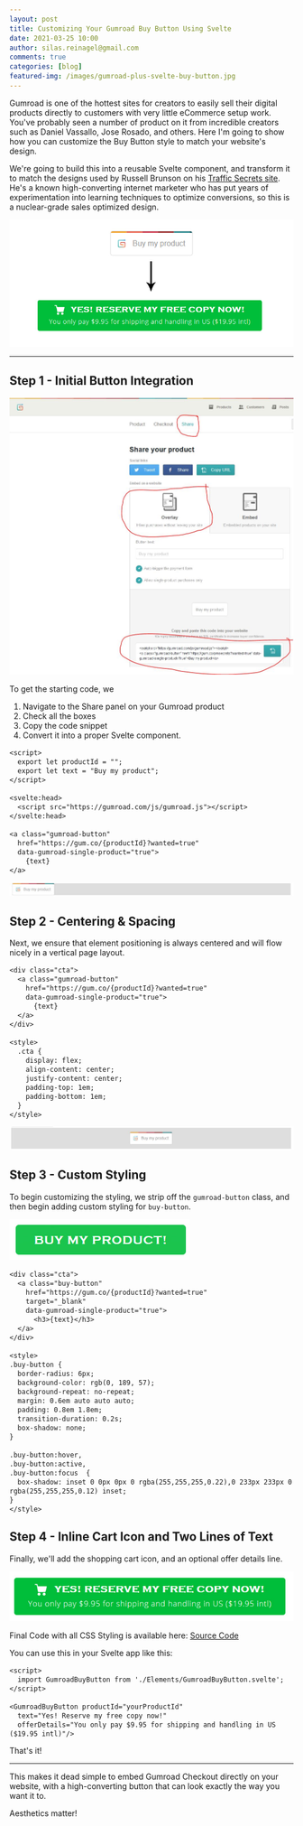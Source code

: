 ```yaml
---
layout: post
title: Customizing Your Gumroad Buy Button Using Svelte
date: 2021-03-25 10:00
author: silas.reinagel@gmail.com
comments: true
categories: [blog]
featured-img: /images/gumroad-plus-svelte-buy-button.jpg
---
```


Gumroad is one of the hottest sites for creators to easily sell their digital products directly to customers with very little eCommerce setup work. You've probably seen a number of product on it from incredible creators such as Daniel Vassallo, Jose Rosado, and others. Here I'm going to show how you can customize the Buy Button style to match your website's design.

We're going to build this into a reusable Svelte component, and transform it to match the designs used by Russell Brunson on his [Traffic Secrets site](https://trafficsecrets.com/). He's a known high-converting internet marketer who has put years of experimentation into learning techniques to optimize conversions, so this is a nuclear-grade sales optimized design.

<img src="/images/gumroad-buy-button-evolution.jpg" alt="Gumroad - Improving the Buy Button Styling and Design"/>

---

## Step 1 - Initial Button Integration

<img src="/images/gumroad-buy-button-start.jpg" alt="Gumroad - Get Your Overlay Product Buy Button"/>

To get the starting code, we
1. Navigate to the Share panel on your Gumroad product
2. Check all the boxes
3. Copy the code snippet
4. Convert it into a proper Svelte component.

```
<script>
  export let productId = "";
  export let text = "Buy my product";
</script>

<svelte:head>
  <script src="https://gumroad.com/js/gumroad.js"></script>
</svelte:head>

<a class="gumroad-button"
  href="https://gum.co/{productId}?wanted=true"
  data-gumroad-single-product="true">
    {text}
</a>
```

<img src="/images/gumroad-buy-button-basic.jpg" alt="Gumroad - Basic Overlay Buy Button"/>

## Step 2 - Centering & Spacing

Next, we ensure that element positioning is always centered and will flow nicely in a vertical page layout.

```
<div class="cta">
  <a class="gumroad-button"
    href="https://gum.co/{productId}?wanted=true"
    data-gumroad-single-product="true">
      {text}
  </a>
</div>

<style>
  .cta {
    display: flex;
    align-content: center;
    justify-content: center;
    padding-top: 1em;
    padding-bottom: 1em;
  }
</style>
```


<img src="/images/gumroad-buy-button-centered.jpg" alt="Gumroad - Centered Overlay Buy Button"/>

## Step 3 - Custom Styling

To begin customizing the styling, we strip off the `gumroad-button` class, and then begin adding custom styling for `buy-button`.

<img src="/images/gumroad-buy-button-custom.jpg" alt="Gumroad - Custom Styled Overlay Buy Button"/>

```
<div class="cta">
  <a class="buy-button"
    href="https://gum.co/{productId}?wanted=true"
    target="_blank"
    data-gumroad-single-product="true">
      <h3>{text}</h3>
  </a>
</div>

<style>
.buy-button {
  border-radius: 6px;
  background-color: rgb(0, 189, 57);
  background-repeat: no-repeat;
  margin: 0.6em auto auto auto;
  padding: 0.8em 1.8em;
  transition-duration: 0.2s;
  box-shadow: none;
}

.buy-button:hover,
.buy-button:active,
.buy-button:focus  {
  box-shadow: inset 0 0px 0px 0 rgba(255,255,255,0.22),0 233px 233px 0 rgba(255,255,255,0.12) inset;
}
</style>
```

## Step 4 - Inline Cart Icon and Two Lines of Text

Finally, we'll add the shopping cart icon, and an optional offer details line.

<img src="/images/gumroad-buy-button-finished.jpg" alt="Gumroad - Final Overlay Product Buy Button"/>

Final Code with all CSS Styling is available here: [Source Code](https://github.com/SilasReinagel/svelte-gumroad-buy-button/blob/master/src/Component.svelte)

You can use this in your Svelte app like this:

```
<script>
  import GumroadBuyButton from './Elements/GumroadBuyButton.svelte';
</script>

<GumroadBuyButton productId="yourProductId"
  text="Yes! Reserve my free copy now!"
  offerDetails="You only pay $9.95 for shipping and handling in US ($19.95 intl)"/>
```

That's it!

---

This makes it dead simple to embed Gumroad Checkout directly on your website, with a high-converting button that can look exactly the way you want it to.

Aesthetics matter!
